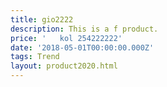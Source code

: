 ```yaml
---
title: gio2222
description: This is a f product.
price: '   kol 254222222'
date: '2018-05-01T00:00:00.000Z'
tags: Trend
layout: product2020.html
---
```


